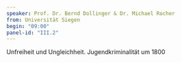 ```yaml
---
speaker: Prof. Dr. Bernd Dollinger & Dr. Michael Rocher
from: Universität Siegen
begin: "09:00"
panel-id: "III.2"
---
```


Unfreiheit und Ungleichheit. Jugendkriminalität um 1800

